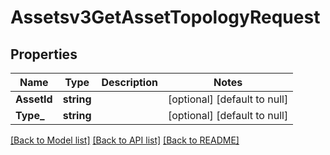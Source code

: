 # Assetsv3GetAssetTopologyRequest

## Properties
Name | Type | Description | Notes
------------ | ------------- | ------------- | -------------
**AssetId** | **string** |  | [optional] [default to null]
**Type_** | **string** |  | [optional] [default to null]

[[Back to Model list]](../README.md#documentation-for-models) [[Back to API list]](../README.md#documentation-for-api-endpoints) [[Back to README]](../README.md)

